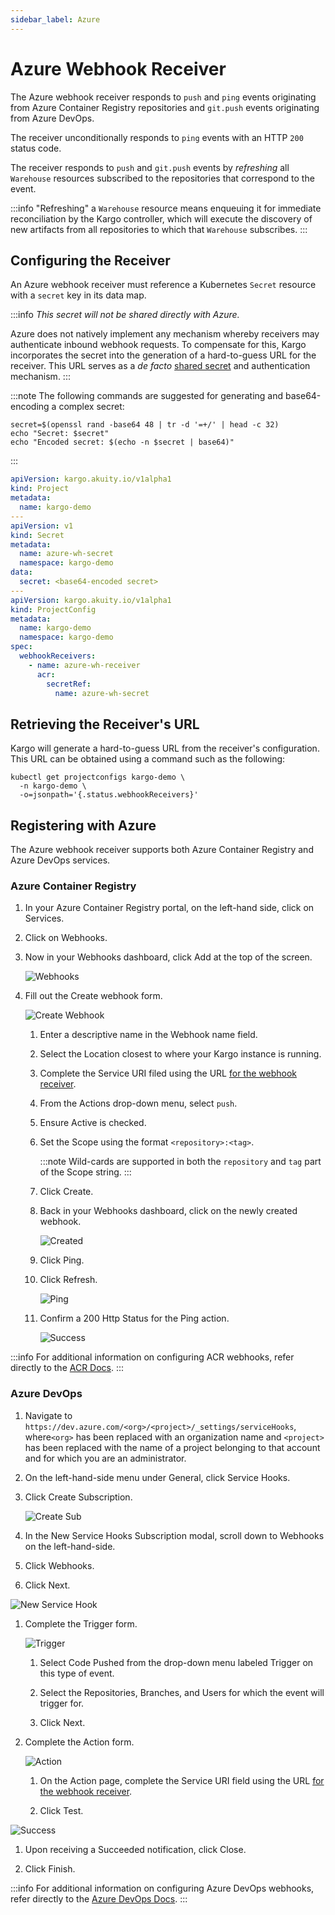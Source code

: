 ```yaml
---
sidebar_label: Azure
---
```


# Azure Webhook Receiver

The Azure webhook receiver responds to `push` and `ping` events originating
from Azure Container Registry repositories and `git.push` events originating
from Azure DevOps.

The receiver unconditionally responds to `ping` events with an HTTP `200` status
code.

The receiver responds to `push` and `git.push` events by _refreshing_ all
`Warehouse` resources subscribed to the repositories that correspond to the
event.

:::info
"Refreshing" a `Warehouse` resource means enqueuing it for immediate
reconciliation by the Kargo controller, which will execute the discovery of new
artifacts from all repositories to which that `Warehouse` subscribes.
:::

## Configuring the Receiver

An Azure webhook receiver must reference a Kubernetes `Secret` resource with a
`secret` key in its data map.

:::info
_This secret will not be shared directly with Azure._

Azure does not natively implement any mechanism whereby receivers may
authenticate inbound webhook requests. To compensate for this, Kargo
incorporates the secret into the generation of a hard-to-guess URL for the
receiver. This URL serves as a _de facto_
[shared secret](https://en.wikipedia.org/wiki/Shared_secret) and authentication
mechanism.
:::

:::note
The following commands are suggested for generating and base64-encoding a
complex secret:

```shell
secret=$(openssl rand -base64 48 | tr -d '=+/' | head -c 32)
echo "Secret: $secret"
echo "Encoded secret: $(echo -n $secret | base64)"
```
:::

```yaml
apiVersion: kargo.akuity.io/v1alpha1
kind: Project
metadata:
  name: kargo-demo
---
apiVersion: v1
kind: Secret
metadata:
  name: azure-wh-secret
  namespace: kargo-demo
data:
  secret: <base64-encoded secret>
---
apiVersion: kargo.akuity.io/v1alpha1
kind: ProjectConfig
metadata:
  name: kargo-demo
  namespace: kargo-demo
spec:
  webhookReceivers: 
    - name: azure-wh-receiver
      acr:
        secretRef:
          name: azure-wh-secret
```

## Retrieving the Receiver's URL

Kargo will generate a hard-to-guess URL from the receiver's configuration. This
URL can be obtained using a command such as the following:

```shell
kubectl get projectconfigs kargo-demo \
  -n kargo-demo \
  -o=jsonpath='{.status.webhookReceivers}'
```

## Registering with Azure

The Azure webhook receiver supports both Azure Container Registry and Azure
DevOps services.

### Azure Container Registry

1. In your <Hlt>Azure Container Registry</Hlt> portal, on the left-hand side, 
click on <Hlt>Services</Hlt>.

1. Click on <Hlt>Webhooks</Hlt>.

1. Now in your <Hlt>Webhooks dashboard</Hlt>, click <Hlt>Add</Hlt> at the top of
   the screen.

    ![Webhooks](./img/acr/webhooks.png "Webhooks")

1. Fill out the <Hlt>Create webhook</Hlt> form.

    ![Create Webhook](./img/acr/create-webhook.png "Create Webhook")

    1. Enter a descriptive name in the <Hlt>Webhook name</Hlt> field.

    1. Select the <Hlt>Location</Hlt> closest to where your Kargo instance
       is running.

    1. Complete the <Hlt>Service URI</Hlt> filed using the URL
       [for the webhook receiver](#retrieving-the-receivers-url).

    1. From the <Hlt>Actions</Hlt> drop-down menu, select `push`.

    1. Ensure <Hlt>Active</Hlt> is checked.

    1. Set the <Hlt>Scope</Hlt> using the format `<repository>:<tag>`.

       :::note
       Wild-cards are supported in both the `repository` and `tag` part of the 
       <Hlt>Scope</Hlt> string.
       :::

    1. Click <Hlt>Create</Hlt>.

    1. Back in your <Hlt>Webhooks dashboard</Hlt>, click on the newly created
       webhook.

       ![Created](./img/acr/created.png "Created")

    1. Click <Hlt>Ping</Hlt>.

    1. Click <Hlt>Refresh</Hlt>.

       ![Ping](./img/acr/ping.png "Ping")

    1. Confirm a 200 <Hlt>Http Status</Hlt> for the <Hlt>Ping</Hlt> action.

       ![Success](./img/acr/success.png "Success")


:::info
For additional information on configuring ACR webhooks, refer directly to
the [ACR Docs](https://learn.microsoft.com/en-us/azure/container-registry/container-registry-webhook#create-webhook---azure-portal).
:::

### Azure DevOps

1. Navigate to `https://dev.azure.com/<org>/<project>/_settings/serviceHooks`, 
   where`<org>` has been replaced with an organization name
   and `<project>` has been replaced with the name of a project belonging
   to that account and for which you are an administrator.

1. On the left-hand-side menu under <Hlt>General</Hlt>, click 
   <Hlt>Service Hooks</Hlt>.

1. Click <Hlt>Create Subscription</Hlt>.

    ![Create Sub](./img/devops/create-subscription.png "Create Sub")

1. In the <Hlt>New Service Hooks Subscription</Hlt> modal, scroll down to
   <Hlt>Webhooks</Hlt> on the left-hand-side.

1. Click <Hlt>Webhooks</Hlt>.

1. Click <Hlt>Next</Hlt>.

  ![New Service Hook](./img/devops/new-service-hook.png "New Service Hook")

1. Complete the <Hlt>Trigger</Hlt> form.

    ![Trigger](./img/devops/trigger.png "Trigger")

    1. Select <Hlt>Code Pushed</Hlt> from the drop-down menu labeled
   <Hlt>Trigger on this type of event</Hlt>.

    1. Select the <Hlt>Repositories</Hlt>, <Hlt>Branches</Hlt>, and <Hlt>Users</Hlt>
      for which the event will trigger for.

    1. Click <Hlt>Next</Hlt>.

1. Complete the Action form.

    ![Action](./img/devops/action.png "Action")

    1. On the <Hlt>Action</Hlt> page, complete the <Hlt>Service URI</Hlt> field 
      using the URL [for the webhook receiver](#retrieving-the-receivers-url).

    1. Click <Hlt>Test</Hlt>.

  ![Success](./img/devops/success.png "Success")

1. Upon receiving a <Hlt>Succeeded</Hlt> notification, click <Hlt>Close</Hlt>.

1. Click <Hlt>Finish</Hlt>.

:::info
For additional information on configuring Azure DevOps webhooks, refer directly to
the [Azure DevOps Docs](https://learn.microsoft.com/en-us/azure/devops/service-hooks/services/webhooks?view=azure-devops).
:::